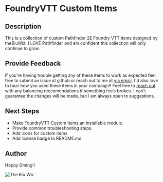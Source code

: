 # FoundryVTT Custom Items
## Description
This is a collection of custom Pathfinder 2E Foundry VTT items designed by theBluWiz. I LOVE Pathfinder and am confident this collection will only continue to grow. 
## Provide Feedback
If you're having trouble getting any of these items to work as expected feel free to submit an issue at github or reach out to me at [via email](mailto:thebluwiz@icloud.com). I'd also love to hear how you used these items in your campaign!!
Feel free to [reach out](mailto:thebluwiz@icloud.com) with any balancing reccomendations if something feels broken. I can't guarantee the changes will be made, but I am always open to suggestions.
## Next Steps
- Make FoundryVTT Custom Items an installable module. 
- Provide common troubleshooting steps.
- Add icons for custom items
- Add license badge to README.md
## Author
Happy Dming!!

![The Blu Wiz](./theBluWiz.jpg)